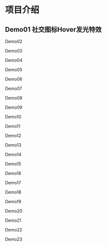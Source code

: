 # 项目介绍

## Demo01 社交图标Hover发光特效

Demo02 

Demo03

Demo04

Demo05 

Demo06 

Demo07 

Demo08 

Demo09 

Demo10 

Demo11 

Demo12 

Demo13 

Demo14 

Demo15 

Demo16 

Demo17 

Demo18 

Demo19 

Demo20 

Demo21 

Demo22 

Demo23 

